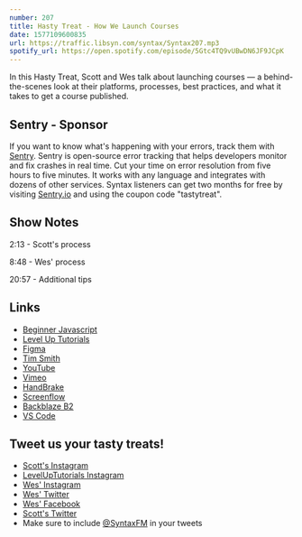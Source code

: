 ```yaml
---
number: 207
title: Hasty Treat - How We Launch Courses
date: 1577109600835
url: https://traffic.libsyn.com/syntax/Syntax207.mp3
spotify_url: https://open.spotify.com/episode/5Gtc4TQ9vUBwDN6JF9JCpK
---
```


In this Hasty Treat, Scott and Wes talk about launching courses — a behind-the-scenes look at their platforms, processes, best practices, and what it takes to get a course published. 

## Sentry - Sponsor
If you want to know what's happening with your errors, track them with [Sentry](https://sentry.io/). Sentry is open-source error tracking that helps developers monitor and fix crashes in real time. Cut your time on error resolution from five hours to five minutes. It works with any language and integrates with dozens of other services. Syntax listeners can get two months for free by visiting [Sentry.io](https://sentry.io/) and using the coupon code "tastytreat".

## Show Notes

2:13 - Scott's process

8:48 - Wes' process

20:57 - Additional tips

## Links
* [Beginner Javascript](https://beginnerjavascript.com)
* [Level Up Tutorials](https://www.leveluptutorials.com/)
* [Figma](https://www.figma.com/)
* [Tim Smith](https://ttimsmith.com/)
* [YouTube](https://youtube.com)
* [Vimeo](https://vimeo.com/)
* [HandBrake](https://handbrake.fr/)
* [Screenflow](https://www.telestream.net/screenflow/)
* [Backblaze B2](https://www.backblaze.com/b2/cloud-storage.html)
* [VS Code](https://code.visualstudio.com/)

## Tweet us your tasty treats!
* [Scott's Instagram](https://www.instagram.com/stolinski/)
* [LevelUpTutorials Instagram](https://www.instagram.com/LevelUpTutorials/)
* [Wes' Instagram](https://www.instagram.com/wesbos/)
* [Wes' Twitter](https://twitter.com/wesbos)
* [Wes' Facebook](https://www.facebook.com/wesbos.developer)
* [Scott's Twitter](https://twitter.com/stolinski)
* Make sure to include [@SyntaxFM](https://twitter.com/SyntaxFM) in your tweets